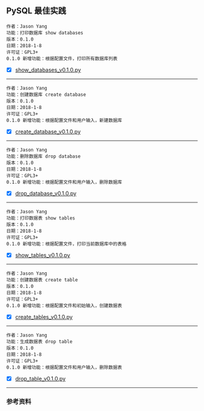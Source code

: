 ## PySQL 最佳实践

    作者：Jason Yang
    功能：打印数据库 show databases
    版本：0.1.0
    日期：2018-1-8
    许可证：GPL3+
    0.1.0 新增功能：根据配置文件，打印所有数据库列表

- [x] [show_databases_v0.1.0.py](show_databases_v0.1.0.py)

---

    作者：Jason Yang
    功能：创建数据库 create database
    版本：0.1.0
    日期：2018-1-8
    许可证：GPL3+
    0.1.0 新增功能：根据配置文件和用户输入，新建数据库

- [x] [create_database_v0.1.0.py](create_database_v0.1.0.py)

---

    作者：Jason Yang
    功能：删除数据库 drop database
    版本：0.1.0
    日期：2018-1-8
    许可证：GPL3+
    0.1.0 新增功能：根据配置文件和用户输入，删除数据库

- [x] [drop_database_v0.1.0.py](drop_database_v0.1.0.py)

---


    作者：Jason Yang
    功能：打印数据表 show tables
    版本：0.1.0
    日期：2018-1-8
    许可证：GPL3+
    0.1.0 新增功能：根据配置文件，打印当前数据库中的表格

- [x] [show_tables_v0.1.0.py](show_tables_v0.1.0.py)

---

    作者：Jason Yang
    功能：创建数据表 create table
    版本：0.1.0
    日期：2018-1-8
    许可证：GPL3+
    0.1.0 新增功能：根据配置文件和初始输入，创建数据表

- [x] [create_tables_v0.1.0.py](create_table_v0.1.0.py)

---

    作者：Jason Yang
    功能：生成数据表 drop table
    版本：0.1.0
    日期：2018-1-8
    许可证：GPL3+
    0.1.0 新增功能：根据配置文件和用户输入，删除数据表

- [x] [drop_table_v0.1.0.py](drop_table_v0.1.0.py)

---

### 参考资料


